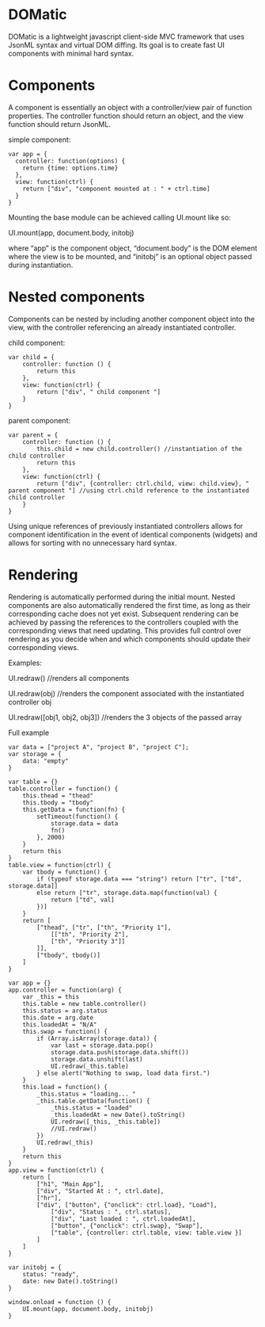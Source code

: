 # DOMatic

DOMatic is a lightweight javascript client-side MVC framework that uses JsonML syntax and virtual DOM diffing. Its goal is to create fast UI components with minimal hard syntax.

# Components

A component is essentially an object with a controller/view pair of function properties.
The controller function should return an object, and the view function should return JsonML.

simple component:

    var app = {
      controller: function(options) {
        return {time: options.time}
      },
      view: function(ctrl) {
        return ["div", "component mounted at : " + ctrl.time]
      }
    }
Mounting the base module can be achieved calling UI.mount like so:

UI.mount(app, document.body, initobj)

where “app” is the component object, “document.body” is the DOM element where the view is to be mounted, and “initobj” is an optional object passed during instantiation.

# Nested components

Components can be nested by including another component object into the view, with the controller referencing an already instantiated controller.

child component:

    var child = {
        controller: function () {
            return this
        },
        view: function(ctrl) {
            return ["div", " child component "]
        }
    }

parent component:

    var parent = {
        controller: function () {
            this.child = new child.controller() //instantiation of the child controller
            return this
        },
        view: function(ctrl) {
            return ["div", {controller: ctrl.child, view: child.view}, " parent component "] //using ctrl.child reference to the instantiated child controller
        }
    }
    
Using unique references of previously instantiated controllers allows for component identification in the event of identical components (widgets) and allows for sorting with no unnecessary hard syntax.

# Rendering

Rendering is automatically performed during the initial mount. Nested components are also automatically rendered the first time, as long as their corresponding cache does not yet exist.
Subsequent rendering can be achieved by passing the references to the controllers coupled with the corresponding views that need updating.
This provides full control over rendering as you decide when and which components should update their corresponding views.

Examples:

UI.redraw()  //renders all components

UI.redraw(obj) //renders the component associated with the instantiated controller obj

UI.redraw([obj1, obj2, obj3]) //renders the 3 objects of the passed array

Full example

    var data = ["project A", "project B", "project C"];
    var storage = {
        data: "empty"
    }

    var table = {}
    table.controller = function() {
        this.thead = "thead"
        this.tbody = "tbody"
        this.getData = function(fn) {
            setTimeout(function() {
                storage.data = data
                fn()
            }, 2000)
        }
        return this
    }
    table.view = function(ctrl) {
        var tbody = function() {
            if (typeof storage.data === "string") return ["tr", ["td", storage.data]]
            else return ["tr", storage.data.map(function(val) {
                return ["td", val]
            })]
        }
        return [
            ["thead", ["tr", ["th", "Priority 1"],
                [["th", "Priority 2"],
                ["th", "Priority 3"]]
            ]],
            ["tbody", tbody()]
        ]
    }

    var app = {}
    app.controller = function(arg) {
        var _this = this
        this.table = new table.controller()
        this.status = arg.status
        this.date = arg.date
        this.loadedAt = "N/A"
        this.swap = function() {
            if (Array.isArray(storage.data)) {
                var last = storage.data.pop()
                storage.data.push(storage.data.shift())
                storage.data.unshift(last)
                UI.redraw(_this.table)
            } else alert("Nothing to swap, load data first.")
        }
        this.load = function() {
            _this.status = "loading... "
            _this.table.getData(function() {
                _this.status = "loaded"
                _this.loadedAt = new Date().toString()
                UI.redraw([_this, _this.table])
                //UI.redraw()
            })
            UI.redraw(_this)
        }
        return this
    }
    app.view = function(ctrl) {
        return [
            ["h1", "Main App"],
            ["div", "Started At : ", ctrl.date],
            ["hr"],
            ["div", ["button", {"onclick": ctrl.load}, "Load"],
                ["div", "Status : ", ctrl.status],
                ["div", "Last loaded : ", ctrl.loadedAt],
                ["button", {"onclick": ctrl.swap}, "Swap"],
                ["table", {controller: ctrl.table, view: table.view }]
            ]
        ]
    }

    var initobj = {
        status: "ready",
        date: new Date().toString()
    }

    window.onload = function () {
        UI.mount(app, document.body, initobj)
    }
